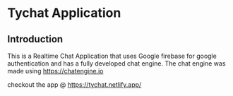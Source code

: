 # Tychat Application

## Introduction

This is a Realtime Chat Application that uses Google firebase for google authentication and has a fully developed chat engine. The chat engine was made using https://chatengine.io 

checkout the app @ https://tychat.netlify.app/
